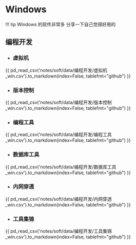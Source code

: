 # Windows

!!! tip
    Windows 的软件非常多 分享一下自己觉得好用的

## 编程开发

- ### 虚拟机

{{ pd_read_csv('notes/soft/data/编程开发/虚拟机_win.csv').to_markdown(index=False, tablefmt="github") }}

- ### 版本控制

{{ pd_read_csv('notes/soft/data/编程开发/版本控制_win.csv').to_markdown(index=False, tablefmt="github") }}

- ### 编程工具

{{ pd_read_csv('notes/soft/data/编程开发/编程工具_win.csv').to_markdown(index=False, tablefmt="github") }}

- ### 数据库工具

{{ pd_read_csv('notes/soft/data/编程开发/数据库工具_win.csv').to_markdown(index=False, tablefmt="github") }}

- ### 内网穿透

{{ pd_read_csv('notes/soft/data/编程开发/内网穿透_win.csv').to_markdown(index=False, tablefmt="github") }}

- ### 工具集锦

{{ pd_read_csv('notes/soft/data/编程开发/工具集锦_win.csv').to_markdown(index=False, tablefmt="github") }}
